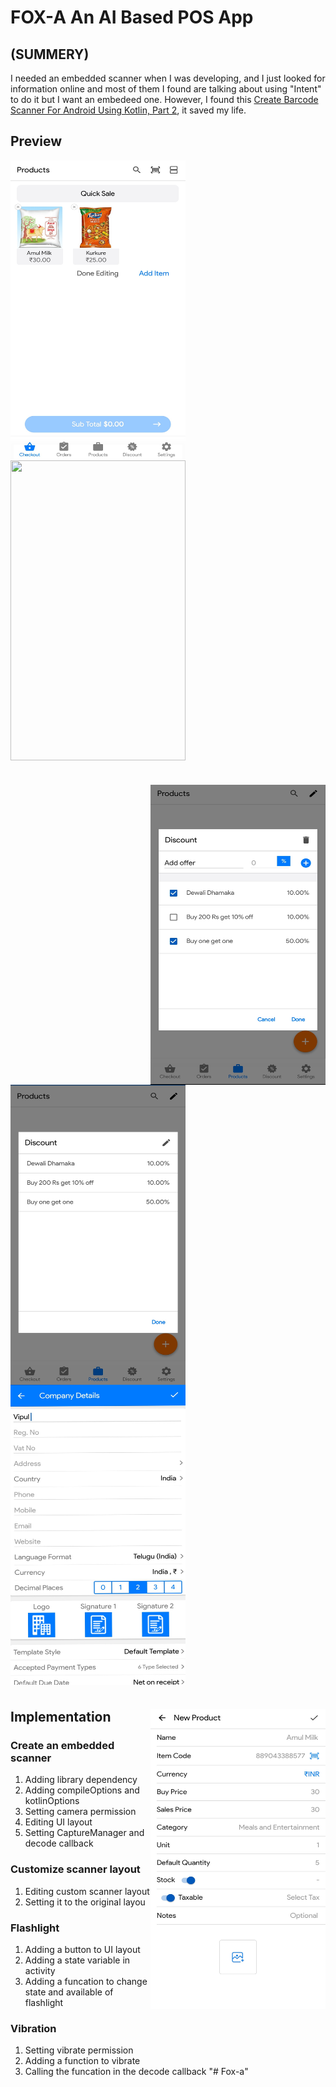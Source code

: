 # FOX-A An AI Based POS App

###

## (SUMMERY)

I needed an embedded scanner when I was developing, and I just looked for information online and most of them I found are talking about using "Intent" to do it but I want an embedeed one. However, I found this [Create Barcode Scanner For Android Using Kotlin, Part 2](https://ariefbayu.xyz/create-barcode-scanner-for-android-using-kotlin-part-2-63656fa02609), it saved my life.

## Preview
<a href="url"><img src="./preview/ongoingsell.jpg" align="left" height="480" width="280" ></a>
#
<a href="url"><img src="./preview/Languages" align="center" height="480" width="280" ></a>
#
<a href="url"><img src="./preview/Discount.jpg" align="right" height="480" width="280" ></a>
#
<a href="url"><img src="./preview/ongoing.jpg" align="left" height="480" width="280" ></a>
#
<a href="url"><img src="./preview/Front.jpg" align="center" height="480" width="280" ></a>
#
<a href="url"><img src="./preview/Product.jpg" align="right" height="480" width="280" ></a>






## Implementation

### Create an embedded scanner
1. Adding library dependency
2. Adding compileOptions and kotlinOptions
3. Setting camera permission
4. Editing UI layout
5. Setting CaptureManager and decode callback

### Customize scanner layout
1. Editing custom scanner layout
2. Setting it to the original layou

### Flashlight
1. Adding a button to UI layout
2. Adding a state variable in activity
3. Adding a funcation to change state and available of flashlight

### Vibration
1. Setting vibrate permission
2. Adding a function to vibrate
3. Calling the funcation in the decode callback
"# Fox-a" 
